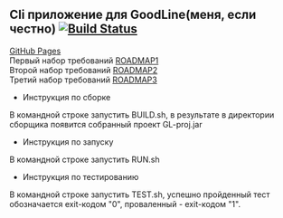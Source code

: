 ## **Cli приложение для GoodLine(меня, если честно)**  [![Build Status](https://travis-ci.org/Rq0/GL_proj1.svg?branch=master)](https://travis-ci.org/Rq0/GL_proj1)  
[GitHub Pages](https://rq0.github.io/GL_proj1/)  
Первый набор требований [ROADMAP1](ROADMAP.md)  
Второй набор требований [ROADMAP2](ROADMAP2.md)  
Третий набор требований [ROADMAP3](ROADMAP3.md)  

* Инструкция по сборке

В командной строке запустить BUILD.sh, в результате в директории сборщика появится собранный проект GL-proj.jar

* Инструкция по запуску

В командной строке запустить RUN.sh

* Инструкция по тестированию

В командной строке запустить TEST.sh, успешно пройденный тест обозначается exit-кодом "0", проваленный - exit-кодом "1".
